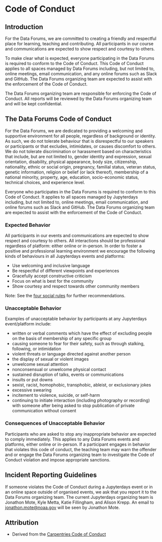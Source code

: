 # Code of Conduct

## Introduction
For the Data Forums, we are committed to creating a friendly and respectful place for learning, teaching and contributing. 
All participants in our course and communications are expected to show respect and courtesy to others.

To make clear what is expected, everyone participating in the Data Forums is required to conform to the Code of Conduct. 
This Code of Conduct applies to all spaces managed by Data Forums including, but not limited to, online meetings, email communication, and any online forums such as Slack and GitHub. The Data Forums organizing team are expected to assist with the enforcement of the Code of Conduct.

The Data Forums organizing team are responsible for enforcing the Code of Conduct. All reports will be reviewed by the Data Forums organizing team and will be kept confidential.

## The Data Forums Code of Conduct
For the Data Forums, we are dedicated to providing a welcoming and supportive environment for all people, regardless of background or identity. As such, we do not tolerate behaviour that is disrespectful to our speakers or participants or that excludes, intimidates, or causes discomfort to others. We do not tolerate discrimination or harassment based on characteristics that include, but are not limited to, gender identity and expression, sexual orientation, disability, physical appearance, body size, citizenship, nationality, ethnic or social origin, pregnancy, familial status, veteran status, genetic information, religion or belief (or lack thereof), membership of a national minority, property, age, education, socio-economic status, technical choices, and experience level.

Everyone who participates in the Data Forums is required to conform to this Code of Conduct. It applies to all spaces managed by Jupyterdays including, but not limited to, online meetings, email communication, and online forums such as Slack and GitHub. The Data Forums organizing team are expected to assist with the enforcement of the Code of Conduct. 

### Expected Behavior

All participants in our events and communications are expected to show respect and courtesy to others. All interactions should be professional regardless of 
platform: either online or in-person. In order to foster a positive and professional learning environment we encourage the following kinds of behaviours in all 
Jupyterdays events and platforms:

- Use welcoming and inclusive language
- Be respectful of different viewpoints and experiences
- Gracefully accept constructive criticism
- Focus on what is best for the community
- Show courtesy and respect towards other community members

Note: See the [four social rules](https://www.recurse.com/manual#sub-sec-social-rules) for further recommendations.

### Unacceptable Behavior

Examples of unacceptable behavior by participants at any Jupyterdays event/platform include:

- written or verbal comments which have the effect of excluding people on the basis of membership of any specific group
- causing someone to fear for their safety, such as through stalking, following, or intimidation
- violent threats or language directed against another person
- the display of sexual or violent images
- unwelcome sexual attention
- nonconsensual or unwelcome physical contact
- sustained disruption of talks, events or communications
- insults or put downs
- sexist, racist, homophobic, transphobic, ableist, or exclusionary jokes
- excessive swearing
- incitement to violence, suicide, or self-harm
- continuing to initiate interaction (including photography or recording) with someone after being asked to stop
publication of private communication without consent

### Consequences of Unacceptable Behavior

Participants who are asked to stop any inappropriate behavior are expected to comply immediately. This applies to any Data Forums events and platforms, either 
online or in-person. If a participant engages in behavior that violates this code of conduct, the teaching team may warn the offender and or engage the Data Forums
organizing team to investigate the Code of Conduct violation and impose appropriate sanctions.

## Incident Reporting Guidelines

If someone violates the Code of Conduct during a Jupyterdays event or in an online space outside of organised events, we ask that you report it to the Data Forums
organizing team. The current Jupyterdays organizing team is Jonathon Mote, Kyle Metta, Katie Fillingham, and Alison Krepp. An email to jonathon.mote@noaa.gov will be seen by
Jonathon Mote.

## Attribution 
- Derived from the [Carpentries Code of Conduct](https://docs.carpentries.org/topic_folders/policies/code-of-conduct.html)
